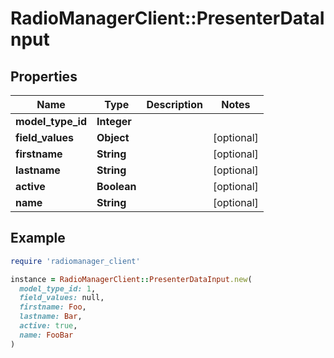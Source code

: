 # RadioManagerClient::PresenterDataInput

## Properties

| Name | Type | Description | Notes |
| ---- | ---- | ----------- | ----- |
| **model_type_id** | **Integer** |  |  |
| **field_values** | **Object** |  | [optional] |
| **firstname** | **String** |  | [optional] |
| **lastname** | **String** |  | [optional] |
| **active** | **Boolean** |  | [optional] |
| **name** | **String** |  | [optional] |

## Example

```ruby
require 'radiomanager_client'

instance = RadioManagerClient::PresenterDataInput.new(
  model_type_id: 1,
  field_values: null,
  firstname: Foo,
  lastname: Bar,
  active: true,
  name: FooBar
)
```

